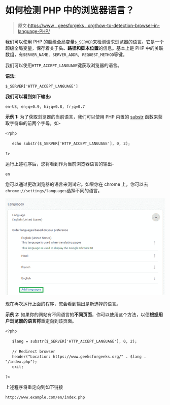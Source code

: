 # 如何检测 PHP 中的浏览器语言？

> 原文:[https://www . geesforgeks . org/how-to-detection-browser-in-language-PHP/](https://www.geeksforgeeks.org/how-to-detect-browser-language-in-php/)

我们可以使用 PHP 的超级全局变量`$_SERVER`来检测请求浏览器的语言。它是一个超级全局变量，保存着关于**头、路径和脚本位置**的信息。基本上是 PHP 中的关联数组，有`SERVER_NAME, SERVER_ADDR, REQUEST_METHOD`等键。

我们可以使用`HTTP_ACCEPT_LANGUAGE`键获取浏览器的语言。

**语法:**

```
$_SERVER['HTTP_ACCEPT_LANGUAGE']
```

**我们可以看到如下输出:**

```
en-US, en;q=0.9, hi;q=0.8, fr;q=0.7
```

**示例 1:**
为了获取浏览器的当前语言，我们可以使用 PHP 内置的 [substr](https://www.geeksforgeeks.org/php-substr-function/) 函数来获取字符串的前两个字母，如-

```
<?php

   echo substr($_SERVER['HTTP_ACCEPT_LANGUAGE'], 0, 2);

?>
```

运行上述程序后，您将看到作为当前浏览器语言的输出–

```
en
```

您可以通过更改浏览器的语言来测试它。如果你在 chrome 上，你可以去`chrome://settings/languages`选择不同的语言。

![](img/c0dda919158329a3f8093e1c60e6c3d1.png)

现在再次运行上面的程序，您会看到输出是新选择的语言。

**示例 2:** 如果你的网站有不同语言的**不同页面**，你可以使用这个方法，以便**根据用户浏览器的语言将**重定向到该页面。

```
<?php

   $lang = substr($_SERVER['HTTP_ACCEPT_LANGUAGE'], 0, 2);

   // Redirect browser 
   header("Location: https://www.geeksforgeeks.org/" . $lang . "/index.php");    
   exit;

?>
```

上述程序将重定向到如下链接

```
http://www.example.com/en/index.php
```